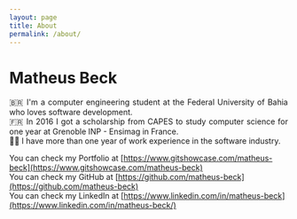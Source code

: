 ```yaml
---
layout: page
title: About
permalink: /about/
---
```

# Matheus Beck  
<div style="text-align:justify">  
🇧🇷 I'm a computer engineering student at the Federal University of Bahia who loves software development.  
<br>
🇫🇷 In 2016 I got a scholarship from CAPES to study computer science for one year at Grenoble INP - Ensimag in France.  
<br>
👨‍💻 I have more than one year of work experience in the software industry.  
<br>
</div>

You can check my Portfolio at [https://www.gitshowcase.com/matheus-beck](https://www.gitshowcase.com/matheus-beck)  
You can check my GitHub at [https://github.com/matheus-beck](https://github.com/matheus-beck)  
You can check my LinkedIn at [https://www.linkedin.com/in/matheus-beck](https://www.linkedin.com/in/matheus-beck/)  
